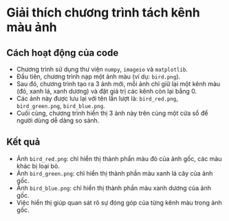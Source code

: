 # Giải thích chương trình tách kênh màu ảnh

## Cách hoạt động của code

- Chương trình sử dụng thư viện `numpy`, `imageio` và `matplotlib`.
- Đầu tiên, chương trình nạp một ảnh màu (ví dụ: `bird.png`).
- Sau đó, chương trình tạo ra 3 ảnh mới, mỗi ảnh chỉ giữ lại một kênh màu (đỏ, xanh lá, xanh dương) và đặt giá trị các kênh còn lại bằng 0.
- Các ảnh này được lưu lại với tên lần lượt là: `bird_red.png`, `bird_green.png`, `bird_blue.png`.
- Cuối cùng, chương trình hiển thị 3 ảnh này trên cùng một cửa sổ để người dùng dễ dàng so sánh.

## Kết quả

- Ảnh `bird_red.png`: chỉ hiển thị thành phần màu đỏ của ảnh gốc, các màu khác bị loại bỏ.
- Ảnh `bird_green.png`: chỉ hiển thị thành phần màu xanh lá cây của ảnh gốc.
- Ảnh `bird_blue.png`: chỉ hiển thị thành phần màu xanh dương của ảnh gốc.
- Việc hiển thị giúp quan sát rõ sự đóng góp của từng kênh màu trong ảnh gốc.